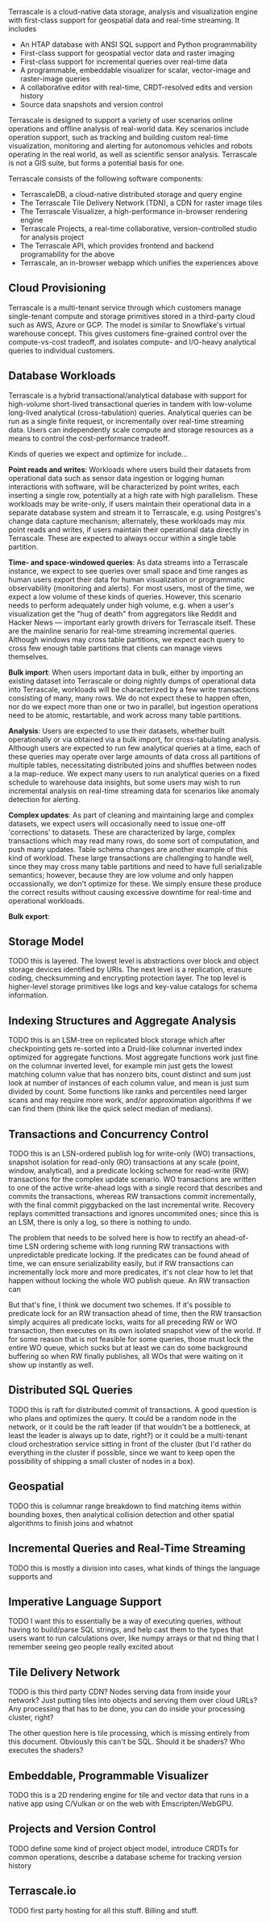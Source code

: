 Terrascale is a cloud-native data storage, analysis and visualization engine with first-class support for geospatial data and real-time streaming. It includes

* An HTAP database with ANSI SQL support and Python programmability
* First-class support for geospatial vector data and raster imaging
* First-class support for incremental queries over real-time data
* A programmable, embeddable visualizer for scalar, vector-image and raster-image queries
* A collaborative editor with real-time, CRDT-resolved edits and version history
* Source data snapshots and version control

Terrascale is designed to support a variety of user scenarios online operations and offline analysis of real-world data. Key scenarios include operation support, such as tracking and building custom real-time visualization, monitoring and alerting for autonomous vehicles and robots operating in the real world, as well as scientific sensor analysis. Terrascale is not a GIS suite, but forms a potential basis for one.

Terrascale consists of the following software components:

* TerrascaleDB, a cloud-native distributed storage and query engine
* The Terrascale Tile Delivery Network (TDN), a CDN for raster image tiles
* The Terrascale Visualizer, a high-performance in-browser rendering engine
* Terrascale Projects, a real-time collaborative, version-controlled studio for analysis project
* The Terrascale API, which provides frontend and backend programability for the above
* Terrascale, an in-browser webapp which unifies the experiences above

## Cloud Provisioning

Terrascale is a multi-tenant service through which customers manage single-tenant compute and storage primitives stored in a third-party cloud such as AWS, Azure or GCP. The model is similar to Snowflake's virtual warehouse concept. This gives customers fine-grained control over the compute-vs-cost tradeoff, and isolates compute- and I/O-heavy analytical queries to individual customers.

## Database Workloads

Terrascale is a hybrid transactional/analytical database with support for high-volume short-lived transactional queries in tandem with low-volume long-lived analytical (cross-tabulation) queries. Analytical queries can be run as a single finite request, or incrementally over real-time streaming data. Users can independently scale compute and storage resources as a means to control the cost-performance tradeoff.

Kinds of queries we expect and optimize for include...

**Point reads and writes**: Workloads where users build their datasets from operational data such as sensor data ingestion or logging human interactions with software, will be characterized by point writes, each inserting a single row, potentially at a high rate with high parallelism. These workloads may be write-only, if users maintain their operational data in a separate database system and stream it to Terrascale, e.g. using Postgres's change data capture mechanism; alternately, these workloads may mix point reads and writes, if users maintain their operational data directly in Terrascale. These are expected to always occur within a single table partition.

**Time- and space-windowed queries**: As data streams into a Terrascale instance, we expect to see queries over small space and time ranges as human users export their data for human visualization or programmatic observability (monitoring and alerts). For most users, most of the time, we expect a low volume of these kinds of queries. However, this scenario needs to perform adequately under high volume, e.g. when a user's visualization get the "hug of death" from aggregators like Reddit and Hacker News &mdash; important early growth drivers for Terrascale itself. These are the mainline senario for real-time streaming incremental queries. Although windows may cross table partitions, we expect each query to cross few enough table partitions that clients can manage views themselves.

**Bulk import**: When users important data in bulk, either by importing an existing dataset into Terrascale or doing nightly dumps of operational data into Terrascale, workloads will be characterized by a few write transactions consisting of many, many rows. We do not expect these to happen often, nor do we expect more than one or two in parallel, but ingestion operations need to be atomic, restartable, and work across many table partitions.

**Analysis**: Users are expected to use their datasets, whether built operationally or via obtained via a bulk import, for cross-tabulating analysis. Although users are expected to run few analytical queries at a time, each of these queries may operate over large amounts of data cross all partitions of multiple tables, necessitating distributed joins and shuffles between nodes a la map-reduce. We expect many users to run analytical queries on a fixed schedule to warehouse data insights, but some users may wish to run incremental analysis on real-time streaming data for scenarios like anomaly detection for alerting.

**Complex updates**: As part of cleaning and maintaining large and complex datasets, we expect users will occasionally need to issue one-off 'corrections' to datasets. These are characterized by large, complex transactions which may read many rows, do some sort of computation, and push many updates. Table schema changes are another example of this kind of workload. These large transactions are challenging to handle well, since they may cross many table partitions and need to have full serializable semantics; however, because they are low volume and only happen occassionally, we don't optimize for these. We simply ensure these produce the correct results without causing excessive downtime for real-time and operational workloads.

**Bulk export**: 

## Storage Model

TODO this is layered. The lowest level is abstractions over block and object storage devices identified by URIs. The next level is a replication, erasure coding, checksumming and encrypting protection layer. The top level is higher-level storage primitives like logs and key-value catalogs for schema information.

## Indexing Structures and Aggregate Analysis

TODO this is an LSM-tree on replicated block storage which after checkpointing gets re-sorted into a Druid-like columnar inverted index optimized for aggregate functions. Most aggregate functions work just fine on the columnar inverted level, for example min just gets the lowest matching column value that has nonzero bits, count distinct and sum just look at number of instances of each column value, and mean is just sum divided by count. Some functions like ranks and percentiles need larger scans and may require more work, and/or approximation algorithms if we can find them (think like the quick select median of medians).

## Transactions and Concurrency Control

TODO this is an LSN-ordered publish log for write-only (WO) transactions, snapshot isolation for read-only (RO) transactions at any scale (point, window, analytical), and a predicate locking scheme for read-write (RW) transactions for the complex update scenario. WO transactions are written to one of the active write-ahead logs with a single record that describes and commits the transactions, whereas RW transactions commit incrementally, with the final commit piggybacked on the last incremental write. Recovery replays committed transactions and ignores uncommited ones; since this is an LSM, there is only a log, so there is nothing to undo.

The problem that needs to be solved here is how to rectify an ahead-of-time LSN ordering scheme with long running RW transactions with unpredictable predicate locking. If the predicates can be found ahead of time, we can ensure serializability easily, but if RW transactions can incrementally lock more and more predicates, it's not clear how to let that happen without locking the whole WO publish queue. An RW transaction can

But that's fine, I think we document two schemes. If it's possible to predicate lock for an RW transaction ahead of time, then the RW transaction simply acquires all predicate locks, waits for all preceding RW or WO transaction, then executes on its own isolated snapshot view of the world. If for some reason that is not feasible for some queries, those must lock the entire WO queue, which sucks but at least we can do some background buffering so when RW finally publishes, all WOs that were waiting on it show up instantly as well.

## Distributed SQL Queries

TODO this is raft for distributed commit of transactions. A good question is who plans and optimizes the query. It could be a random node in the network, or it could be the raft leader (if that wouldn't be a bottleneck, at least the leader is always up to date, right?) or it could be a multi-tenant cloud orchestration service sitting in front of the cluster (but I'd rather do everything in the cluster if possible, since we want to keep open the possibility of shipping a small cluster of nodes in a box).

## Geospatial

TODO this is columnar range breakdown to find matching items within bounding boxes, then analytical collision detection and other spatial algorithms to finish joins and whatnot

## Incremental Queries and Real-Time Streaming

TODO this is mostly a division into cases, what kinds of things the language supports and 

## Imperative Language Support

TODO I want this to essentially be a way of executing queries, without having to build/parse SQL strings, and help cast them to the types that users want to run calculations over, like numpy arrays or that nd thing that I remember seeing geo people really excited about

## Tile Delivery Network

TODO is this third party CDN? Nodes serving data from inside your network? Just putting tiles into objects and serving them over cloud URLs? Any processing that has to be done, you can do inside your processing cluster, right?

The other question here is tile processing, which is missing entirely from this document. Obviously this can't be SQL. Should it be shaders? Who executes the shaders?

## Embeddable, Programmable Visualizer

TODO this is a 2D rendering engine for tile and vector data that runs in a native app using C/Vulkan or on the web with Emscripten/WebGPU. 

## Projects and Version Control

TODO define some kind of project object model, introduce CRDTs for common operations, describe a database scheme for tracking version history

## Terrascale.io

TODO first party hosting for all this stuff. Billing and stuff.
